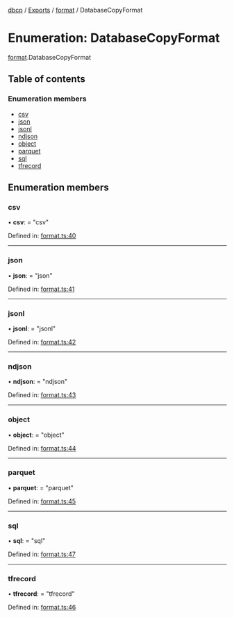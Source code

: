 [dbcp](../README.md) / [Exports](../modules.md) / [format](../modules/format.md) / DatabaseCopyFormat

# Enumeration: DatabaseCopyFormat

[format](../modules/format.md).DatabaseCopyFormat

## Table of contents

### Enumeration members

- [csv](format.databasecopyformat.md#csv)
- [json](format.databasecopyformat.md#json)
- [jsonl](format.databasecopyformat.md#jsonl)
- [ndjson](format.databasecopyformat.md#ndjson)
- [object](format.databasecopyformat.md#object)
- [parquet](format.databasecopyformat.md#parquet)
- [sql](format.databasecopyformat.md#sql)
- [tfrecord](format.databasecopyformat.md#tfrecord)

## Enumeration members

### csv

• **csv**: = "csv"

Defined in: [format.ts:40](https://github.com/wholebuzz/dbcp/blob/master/src/format.ts#L40)

___

### json

• **json**: = "json"

Defined in: [format.ts:41](https://github.com/wholebuzz/dbcp/blob/master/src/format.ts#L41)

___

### jsonl

• **jsonl**: = "jsonl"

Defined in: [format.ts:42](https://github.com/wholebuzz/dbcp/blob/master/src/format.ts#L42)

___

### ndjson

• **ndjson**: = "ndjson"

Defined in: [format.ts:43](https://github.com/wholebuzz/dbcp/blob/master/src/format.ts#L43)

___

### object

• **object**: = "object"

Defined in: [format.ts:44](https://github.com/wholebuzz/dbcp/blob/master/src/format.ts#L44)

___

### parquet

• **parquet**: = "parquet"

Defined in: [format.ts:45](https://github.com/wholebuzz/dbcp/blob/master/src/format.ts#L45)

___

### sql

• **sql**: = "sql"

Defined in: [format.ts:47](https://github.com/wholebuzz/dbcp/blob/master/src/format.ts#L47)

___

### tfrecord

• **tfrecord**: = "tfrecord"

Defined in: [format.ts:46](https://github.com/wholebuzz/dbcp/blob/master/src/format.ts#L46)
